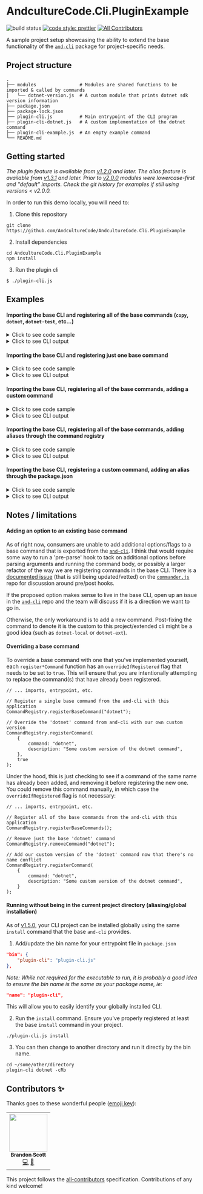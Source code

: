 # AndcultureCode.Cli.PluginExample

![build status](https://github.com/AndcultureCode/AndcultureCode.Cli.PluginExample/actions/workflows/main.yml/badge.svg)
[![code style: prettier](https://img.shields.io/badge/code_style-prettier-ff69b4.svg?style=flat-square)](https://github.com/prettier/prettier)<!-- ALL-CONTRIBUTORS-BADGE:START - Do not remove or modify this section -->
[![All Contributors](https://img.shields.io/badge/all_contributors-1-orange.svg?style=flat-square)](#contributors-)

<!-- ALL-CONTRIBUTORS-BADGE:END -->

A sample project setup showcasing the ability to extend the base functionality of the [`and-cli`](https://github.com/andculturecode/AndcultureCode.Cli) package for project-specific needs.

## Project structure

```
.
├── modules                # Modules are shared functions to be imported & called by commands
│   └── dotnet-version.js  # A custom module that prints dotnet sdk version information
├── package.json
├── package-lock.json
├── plugin-cli.js          # Main entrypoint of the CLI program
├── plugin-cli-dotnet.js   # A custom implementation of the dotnet command
├── plugin-cli-example.js  # An empty example command
└── README.md
```

## Getting started

_The plugin feature is available from [v1.2.0](https://github.com/AndcultureCode/AndcultureCode.Cli/releases/tag/v1.2.0) and later._
_The alias feature is available from [v1.3.1](https://github.com/AndcultureCode/AndcultureCode.Cli/releases/tag/v1.3.1) and later._
_Prior to [v2.0.0](https://github.com/AndcultureCode/AndcultureCode.Cli/releases/tag/v2.0.0) modules were lowercase-first and "default" imports. Check the git history for examples if still using versions < v2.0.0._

In order to run this demo locally, you will need to:

1. Clone this repository

```SH
git clone https://github.com/AndcultureCode/AndcultureCode.Cli.PluginExample
```

2. Install dependencies

```SH
cd AndcultureCode.Cli.PluginExample
npm install
```

3. Run the plugin cli

```SH
$ ./plugin-cli.js
```

## Examples

#### Importing the base CLI and registering all of the base commands (`copy`, `dotnet`, `dotnet-test`, etc...)

<details>
<summary>
Click to see code sample
</summary>

```JS
    #!/usr/bin/env node

    // -----------------------------------------------------------------------------------------
    // #region Imports
    // -----------------------------------------------------------------------------------------

    const { CommandRegistry, program } = require("and-cli");

    // #endregion Imports

    // -----------------------------------------------------------------------------------------
    // #region Entrypoint
    // -----------------------------------------------------------------------------------------

    // Register all of the base commands from the and-cli with this application
    CommandRegistry.registerBaseCommands();

    program.parse(process.argv);

    // #endregion Entrypoint
```

</details>

<details>
<summary>
Click to see CLI output
</summary>

```SH
    Usage: plugin-cli [options] [command]

    andculture cli

    Options:
      -V, --version   output the version number
      -h, --help      display help for command

    Commands:
      copy            Copy files and/or directories
      deploy          Deploy various application types
      dotnet          Run various dotnet commands for the project
      dotnet-test     Run various dotnet test runner commands for the project
      github          Commands for interacting with AndcultureCode github resources
      install         Collection of commands related to installation and configuration of the and-cli
      migration       Run commands to manage Entity Framework migrations
      nuget           Manages publishing of nuget dotnet core projects
      webpack         Run various webpack commands for the project
      webpack-test    Run various webpack test commands for the project
      help [command]  display help for command
```

</details>

#### Importing the base CLI and registering just one base command

<details>
<summary>
Click to see code sample
</summary>

```JS
    #!/usr/bin/env node

    // -----------------------------------------------------------------------------------------
    // #region Imports
    // -----------------------------------------------------------------------------------------

    const { CommandRegistry, program } = require("and-cli");

    // #endregion Imports

    // -----------------------------------------------------------------------------------------
    // #region Entrypoint
    // -----------------------------------------------------------------------------------------

    // Register a single base command from the and-cli with this application
    CommandRegistry.registerBaseCommand("dotnet");

    program.parse(process.argv);

    // #endregion Entrypoint
```

</details>

<details>
<summary>
Click to see CLI output
</summary>

```SH
    Usage: plugin-cli [options] [command]

    andculture cli

    Options:
      -V, --version   output the version number
      -h, --help      display help for command

    Commands:
      dotnet          Run various dotnet commands for the project
      help [command]  display help for command
```

</details>

#### Importing the base CLI, registering all of the base commands, adding a custom command

<details>
<summary>
Click to see code sample
</summary>

```JS
    #!/usr/bin/env node

    // -----------------------------------------------------------------------------------------
    // #region Imports
    // -----------------------------------------------------------------------------------------

    const { CommandRegistry, program } = require("and-cli");

    // #endregion Imports

    // -----------------------------------------------------------------------------------------
    // #region Entrypoint
    // -----------------------------------------------------------------------------------------

    // Register all of the base commands from the and-cli with this application
    CommandRegistry.registerBaseCommands();

    // Register a custom command in the current project (filename must match <cli-name>-<command-name>.js)
    // ie, this command maps up to `plugin-cli-example.js`
    CommandRegistry.registerCommand(
        {
            command: "example",
            description: "Some example command",
        },
    );

    program.parse(process.argv);

    // #endregion Entrypoint
```

</details>

<details>
<summary>
Click to see CLI output
</summary>

```SH
    Usage: plugin-cli [options] [command]

    andculture cli

    Options:
      -V, --version   output the version number
      -h, --help      display help for command

    Commands:
      copy            Copy files and/or directories
      deploy          Deploy various application types
      dotnet          Run various dotnet commands for the project
      dotnet-test     Run various dotnet test runner commands for the project
      example         Some example command
      github          Commands for interacting with AndcultureCode github resources
      install         Collection of commands related to installation and configuration of the and-cli
      migration       Run commands to manage Entity Framework migrations
      nuget           Manages publishing of nuget dotnet core projects
      webpack         Run various webpack commands for the project
      webpack-test    Run various webpack test commands for the project
      help [command]  display help for command
```

</details>

#### Importing the base CLI, registering all of the base commands, adding aliases through the command registry

<details>
<summary>
Click to see code sample
</summary>

```JS
    #!/usr/bin/env node

    // -----------------------------------------------------------------------------------------
    // #region Imports
    // -----------------------------------------------------------------------------------------

    const { CommandRegistry, program } = require("and-cli");

    // #endregion Imports

    // -----------------------------------------------------------------------------------------
    // #region Entrypoint
    // -----------------------------------------------------------------------------------------

    // Register all of the base commands from the and-cli with this application
    CommandRegistry.registerBaseCommands();

    // Register an alias for the dotnet command and the dotnet command with specific options
    CommandRegistry
        .registerAlias({
            command: "d",
            description: "dotnet",
        })
        .registerAlias({
            command: "dcRb",
            description: "dotnet -cRb",
        });

    // Call CommandRegistry.parseWithAliases() instead of program.parse() to ensure aliases are handled
    // before attempting to parse regular commands.
    CommandRegistry.parseWithAliases();

    // #endregion Entrypoint
```

`d` will be displayed in the help menu and map to the `dotnet` command when run, while `dcRb` maps to `dotnet -cRb`.

</details>

<details>
<summary>
Click to see CLI output
</summary>

```SH
    Usage: plugin-cli [options] [command]

    Sandbox project to showcase extending functionality of and-cli

    Options:
      -V, --version   output the version number
      -h, --help      display help for command

    Commands:
      copy            Copy files and/or directories
      d               (alias) dotnet
      dcRb            (alias) dotnet -cRb
      deploy          Deploy various application types
      dotnet          Some custom version of the dotnet command
      dotnet-test     Run various dotnet test runner commands for the project
      example         Some example command
      github          Commands for interacting with AndcultureCode github resources
      install         Collection of commands related to installation and configuration of the and-cli
      migration       Run commands to manage Entity Framework migrations
      nuget           Manages publishing of nuget dotnet core projects
      webpack         Run various webpack commands for the project
      webpack-test    Run various webpack test commands for the project
      help [command]  display help for command
```

</details>

#### Importing the base CLI, registering a custom command, adding an alias through the package.json

<details>
<summary>
Click to see code sample
</summary>

```JS
    #!/usr/bin/env node

    // -----------------------------------------------------------------------------------------
    // #region Imports
    // -----------------------------------------------------------------------------------------

    const { CommandRegistry, program } = require("and-cli");

    // #endregion Imports

    // -----------------------------------------------------------------------------------------
    // #region Entrypoint
    // -----------------------------------------------------------------------------------------

    // Register a custom command in the current project (filename must match <cli-name>-<command-name>.js)
    // ie, this command maps up to `plugin-cli-example.js`
    CommandRegistry.registerCommand(
        {
            command: "example",
            description: "Some example command",
        },
    );

    // Aliases will be loaded from the local package.json file under an 'and-cli' > 'aliases' section.
    CommandRegistry.registerAliasesFromConfig();

    // Call CommandRegistry.parseWithAliases() instead of program.parse() to ensure aliases are handled
    // before attempting to parse regular commands.
    CommandRegistry.parseWithAliases();

    // #endregion Entrypoint
```

The package.json would have entries in it like this:

```JSON
"and-cli": {
    "aliases": {
        "ex": "example"
    }
},
```

`ex` will be displayed in the help menu and map to the `example` command when run.

</details>

<details>
<summary>
Click to see CLI output
</summary>

```SH
    Usage: plugin-cli [options] [command]

    Sandbox project to showcase extending functionality of and-cli

    Options:
      -V, --version   output the version number
      -h, --help      display help for command

    Commands:
      ex              (alias) example
      example         Some example command
      help [command]  display help for command
```

</details>

## Notes / limitations

#### Adding an option to an existing base command

As of right now, consumers are unable to add additional options/flags to a base command that is exported from the [`and-cli`](https://github.com/andculturecode/AndcultureCode.Cli). I think that would require some way to run a 'pre-parse' hook to tack on additional options before parsing arguments and running the command body, or possibly a larger refactor of the way we are registering commands in the base CLI. There is a [documented issue](https://github.com/tj/commander.js/issues/1197) (that is still being updated/vetted) on the [`commander.js`](https://github.com/tj/commander.js) repo for discussion around pre/post hooks.

If the proposed option makes sense to live in the base CLI, open up an issue in the [`and-cli`](https://github.com/andculturecode/AndcultureCode.Cli) repo and the team will discuss if it is a direction we want to go in.

Otherwise, the only workaround is to add a new command. Post-fixing the command to denote it is the custom to this project/extended cli might be a good idea (such as `dotnet-local` or `dotnet-ext`).

#### Overriding a base command

To override a base command with one that you've implemented yourself, each `register*Command` function has an `overrideIfRegistered` flag that needs to be set to `true`. This will ensure that you are intentionally attempting to replace the command(s) that have already been registered.

```JS
// ... imports, entrypoint, etc.

// Register a single base command from the and-cli with this application
CommandRegistry.registerBaseCommand("dotnet");

// Override the 'dotnet' command from and-cli with our own custom version
CommandRegistry.registerCommand(
    {
        command: "dotnet",
        description: "Some custom version of the dotnet command",
    },
    true
);
```

Under the hood, this is just checking to see if a command of the same name has already been added, and removing it before registering the new one. You could remove this command manually, in which case the `overrideIfRegistered` flag is not necessary:

```JS
// ... imports, entrypoint, etc.

// Register all of the base commands from the and-cli with this application
CommandRegistry.registerBaseCommands();

// Remove just the base 'dotnet' command
CommandRegistry.removeCommand("dotnet");

// Add our custom version of the 'dotnet' command now that there's no name conflict
CommandRegistry.registerCommand(
    {
        command: "dotnet",
        description: "Some custom version of the dotnet command",
    }
);
```

#### Running without being in the current project directory (aliasing/global installation)

As of [v1.5.0](https://github.com/AndcultureCode/AndcultureCode.Cli/releases/tag/v1.5.0), your CLI project can be installed globally using the same `install` command that the base `and-cli` provides.

1. Add/update the bin name for your entrypoint file in `package.json`

```JSON
"bin": {
    "plugin-cli": "plugin-cli.js"
},
```

_Note: While not required for the executable to run, it is probably a good idea to ensure the bin name is the same as your package name, ie:_

```JSON
"name": "plugin-cli",
```

This will allow you to easily identify your globally installed CLI.

2. Run the `install` command. Ensure you've properly registered at least the base `install` command in your project.

```SH
./plugin-cli.js install
```

3. You can then change to another directory and run it directly by the bin name.

```SH
cd ~/some/other/directory
plugin-cli dotnet -cRb
```

## Contributors ✨

Thanks goes to these wonderful people ([emoji key](https://allcontributors.org/docs/en/emoji-key)):

<!-- ALL-CONTRIBUTORS-LIST:START - Do not remove or modify this section -->
<!-- prettier-ignore-start -->
<!-- markdownlint-disable -->
<table>
  <tr>
    <td align="center"><a href="https://github.com/brandongregoryscott"><img src="https://avatars.githubusercontent.com/u/11774799?v=4?s=100" width="100px;" alt=""/><br /><sub><b>Brandon Scott</b></sub></a><br /><a href="https://github.com/AndcultureCode/AndcultureCode.Cli.PluginExample/commits?author=brandongregoryscott" title="Code">💻</a> <a href="https://github.com/AndcultureCode/AndcultureCode.Cli.PluginExample/commits?author=brandongregoryscott" title="Documentation">📖</a></td>
  </tr>
</table>

<!-- markdownlint-restore -->
<!-- prettier-ignore-end -->

<!-- ALL-CONTRIBUTORS-LIST:END -->

This project follows the [all-contributors](https://github.com/all-contributors/all-contributors) specification. Contributions of any kind welcome!
